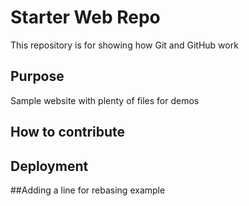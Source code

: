 # Starter Web Repo

This repository is for showing how Git and GitHub work

## Purpose

Sample website with plenty of files for demos

## How to contribute

## Deployment

##Adding a line for rebasing example